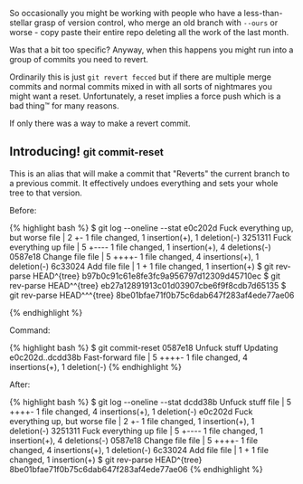 So occasionally you might be working with people who have a less-than-stellar grasp of version control, who merge an old branch with `--ours` or worse - copy paste their entire repo deleting all the work of the last month.

Was that a bit too specific? Anyway, when this happens you might run into a group of commits you need to revert.

Ordinarily this is just `git revert fecced` but if there are multiple merge commits and normal commits mixed in with all sorts of nightmares you might want a reset. Unfortunately, a reset implies a force push which is a bad thing&#8482; for many reasons.

If only there was a way to make a revert commit.

## Introducing! <small>git commit-reset</small>

<script src="https://gist.github.com/jnvsor/31596e0679cc6aa9701fc5541f6d6457.js"></script>

This is an alias that will make a commit that "Reverts" the current branch to a previous commit. It effectively undoes everything and sets your whole tree to that version.

Before:

{% highlight bash %}
$ git log --oneline --stat
e0c202d Fuck everything up, but worse
 file | 2 +-
 1 file changed, 1 insertion(+), 1 deletion(-)
3251311 Fuck everything up
 file | 5 +----
 1 file changed, 1 insertion(+), 4 deletions(-)
0587e18 Change file
 file | 5 ++++-
 1 file changed, 4 insertions(+), 1 deletion(-)
6c33024 Add file
 file | 1 +
 1 file changed, 1 insertion(+)
$ git rev-parse HEAD^{tree}
b97b0c91c61e8fe3fc9a956797d12309d45710ec
$ git rev-parse HEAD^^{tree}
eb27a12891913c01d03907cbe6f9f8cdb7d65135
$ git rev-parse HEAD^^^{tree}
8be01bfae71f0b75c6dab647f283af4ede77ae06

{% endhighlight %}

Command:

{% highlight bash %}
$ git commit-reset 0587e18 Unfuck stuff
Updating e0c202d..dcdd38b
Fast-forward
 file | 5 ++++-
 1 file changed, 4 insertions(+), 1 deletion(-)
{% endhighlight %}

After:

{% highlight bash %}
$ git log --oneline --stat
dcdd38b Unfuck stuff
 file | 5 ++++-
 1 file changed, 4 insertions(+), 1 deletion(-)
e0c202d Fuck everything up, but worse
 file | 2 +-
 1 file changed, 1 insertion(+), 1 deletion(-)
3251311 Fuck everything up
 file | 5 +----
 1 file changed, 1 insertion(+), 4 deletions(-)
0587e18 Change file
 file | 5 ++++-
 1 file changed, 4 insertions(+), 1 deletion(-)
6c33024 Add file
 file | 1 +
 1 file changed, 1 insertion(+)
$ git rev-parse HEAD^{tree}
8be01bfae71f0b75c6dab647f283af4ede77ae06
{% endhighlight %}
